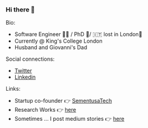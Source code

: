 ### Hi there 👋

Bio:
- Software Engineer 🧑‍💻 / PhD 🚀/ 🇮🇹  lost in London📍
- Currently @ King's College London
- Husband and Giovanni's Dad

Social connections:
-  [Twitter](twitter.com/alfarruggia)
-  [Linkedin](https://www.linkedin.com/in/alfarruggia)

Links:
- Startup co-founder 👉 [SementusaTech](wwww.sementusa.com)
- Research Works 👉  [here](https://scholar.google.com/citations?user=izlZ7qAAAAAJ&hl)
- Sometimes ... I post medium stories 👉 [here](alfarruggia.medium.com)
